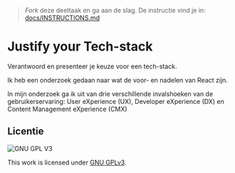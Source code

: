 > _Fork_ deze deeltaak en ga aan de slag. De instructie vind je in: [docs/INSTRUCTIONS.md](docs/INSTRUCTIONS.md)

# Justify your Tech-stack

Verantwoord en presenteer je keuze voor een tech-stack.

<!-- Haal bovenstaande tekst weg! -->


<!-- Schrijf een mooie inleiding, beschrijf minstens de aanleiding - waarom doe je deze opdracht - en de tech-stack die je onderzoekt. Beschrijf daarna heel kort de stappen bij 2, 3, 4 en 5. -->
Ik heb een onderzoek gedaan naar wat de voor- en nadelen van React zijn. 

In mijn onderzoek ga ik uit van drie verschillende invalshoeken van de gebruikerservaring: User eXperience (UX), Developer eXperience (DX) en Content Management eXperience (CMX)

<!-- Beschrijf in een alinea de conclusie en belangrijkste inzichten met betrekking tot de gebruikservaring (UX) -->

<!-- Beschrijf in een alinea de conclusie en belangrijkste inzichten met betrekking tot de ontwikkelervaring (DX) -->

<!-- Beschrijf in een alinea de conclusie en belangrijkste inzichten met betrekking tot de content management ervaring (CMX) -->

<!-- Neem als conclusie een alinea op waarin je de voorwaarden benoemd die deze tech-stack aan de betrokken partijen stelt. -->

<!-- De licentie hieronder mag je ook weg halen, of laten staan, wat je wilt -->

## Licentie

![GNU GPL V3](https://www.gnu.org/graphics/gplv3-127x51.png)

This work is licensed under [GNU GPLv3](./LICENSE).
